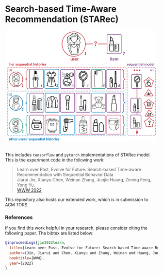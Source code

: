 # Search-based Time-Aware Recommendation (STARec)

<p align="center">
  <img src="image/starec.png" width="500">
  <br/>
  <br/>
</p>

This includes `tensorflow` and `pytorch` implementations of STARec model. This is the experiment code in the following work:


> Learn over Past, Evolve for Future: Search-based Time-aware Recommendation with Sequential Behavior Data </br>
Jiarui Jin, Xianyu Chen, Weinan Zhang, Junjie Huang, Ziming Feng, Yong Yu. </br>
[WWW 2022](https://arxiv.org/pdf/2202.03097.pdf)

This repository also hosts our extended work, which is in submission to ACM TORS.

### References
If you find this work helpful in your research, please consider citing the following paper. The bibtex are listed below:
```bibtex
@inproceedings{jin2022learn,
  title={Learn over Past, Evolve for Future: Search-based Time-aware Recommendation with Sequential Behavior Data},
  author={Jin, Jiarui and Chen, Xianyu and Zhang, Weinan and Huang, Junjie and Feng, Ziming and Yu, Yong},
  booktitle={WWW},
  year={2022}
}
```
